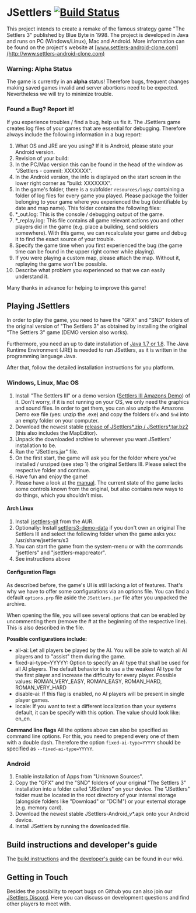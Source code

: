 # JSettlers   [![Build Status](https://travis-ci.org/jsettlers/settlers-remake.svg?branch=master)](https://travis-ci.org/jsettlers/settlers-remake)

This project intends to create a remake of the famous strategy game "The Settlers 3" published by Blue Byte in 1998. The project is developed in Java and runs on PC (Windows/Linux), Mac and Android. More information can be found on the project's website at [www.settlers-android-clone.com](http://www.settlers-android-clone.com)

### Warning: Alpha Status
The game is currently in an **alpha** status! Therefore bugs, frequent changes making saved games invalid and server abortions need to be expected. Nevertheless we will try to minimize trouble.

### Found a Bug? Report it!
If you experience troubles / find a bug, help us fix it. The JSettlers game creates log files of your games that are essential for debugging. Therefore always include the following information in a bug report:
1. What OS and JRE are you using? If it is Android, please state your Android version.
2. Revision of your build:
  1. In the PC/Mac version this can be found in the head of the window as "JSettlers - commit: XXXXXXX".
  2. In the Android version, the info is displayed on the start screen in the lower right corner as "build: XXXXXXX".
3. In the game's folder, there is a subfolder ```resources/logs/``` containing a folder of log files for every game you played. Please package the folder belonging to your game where you experienced the bug (identifiable by date and map name). This folder contains the following files:
  1. *_out.log: This is the console / debugging output of the game.
  2. *_replay.log: This file contains all game relevant actions you and other players did in the game (e.g. place a building, send soldiers somewhere). With this game, we can recalculate your game and debug it to find the exact source of your trouble.
4. Specify the game time when you first experienced the bug (the game time can be found in the upper right corner while playing). 
5. If you were playing a custom map, please attach the map. Without it, replaying the game won't be possible.
6. Describe what problem you experienced so that we can easily understand it.

Many thanks in advance for helping to improve this game!


## Playing JSettlers

In order to play the game, you need to have the "GFX" and "SND" folders of the original version of "The Settlers 3" as obtained by installing the original "The Settlers 3" game (DEMO version also works).

Furthermore, you need an up to date installation of [Java 1.7 or 1.8](http://java.com/). The Java Runtime Environment (JRE) is needed to run JSettlers, as it is written in the programming language Java.

After that, follow the detailed installation instructions for you platform.

### Windows, Linux, Mac OS
1. Install "The Settlers III" or a demo version ([Settlers III Amazons Demo](http://www.siedler-maps.de/downloads.php?action=download&downloadid=41)) of it. Don't worry, if it is not running on your OS, we only need the graphics and sound files. In order to get them, you can also unzip the Amazons Demo exe file (yes: unzip the .exe) and copy the folders `Gfx` and `Snd` into an empty folder on your computer.
2. Download the newest stable [release of JSettlers*.zip / JSettlers*.tar.bz2](https://github.com/jsettlers/settlers-remake/releases) (this also includes the MapEditor).
3. Unpack the downloaded archive to wherever you want JSettlers' installation to be.
5. Run the "JSettlers.jar" file.
  1. On the first start, the game will ask you for the folder where you've installed / unziped (see step 1) the original Settlers III. Please select the respective folder and continue.
  2. Have fun and enjoy the game!
6. Please have a look at the [manual](https://github.com/jsettlers/settlers-remake/wiki/JSettlers-Manual). The current state of the game lacks some controls known from the original, but also contains new ways to do things, which you shouldn't miss. 

#### Arch Linux
1. Install [jsettlers-git](https://aur.archlinux.org/packages/jsettlers-git/) from the AUR.
2. Optionally: Install [settlers3-demo-data](https://aur.archlinux.org/packages/settlers3-demo-data/) if you don't own an original The Settlers III and select the following folder when the game asks you: /usr/share/jsettlers/s3
3. You can start the game from the system-menu or with the commands "jsettlers" and "jsettlers-mapcreator".
4. See instructions above

#### Configuration Flags
As described before, the game's UI is still lacking a lot of features. That's why we have to offer some configurations via an options file. You can find a default `options.prp` file aside the `JSettlers.jar` file after you unpacked the archive. 

When opening the file, you will see several options that can be enabled by uncommenting them (remove the # at the beginning of the respective line). This is also described in the file. 

**Possible configurations include:**
- all-ai: Let all players be played by the AI. You will be able to watch all AI players and to "assist" them during the game.
- fixed-ai-type=YYYYY: Option to specify an AI type that shall be used for all AI players. The default behavior is to use a the weakest AI type for the first player and increase the difficulty for every player. Possible values: ROMAN_VERY_EASY, ROMAN_EASY, ROMAN_HARD, ROMAN_VERY_HARD
- disable-ai: If this flag is enabled, no AI players will be present in single player games. 
- locale: If you want to test a different localization than your systems default, it can be specify with this option. The value should look like: en_en.

**Command line flags**
All the options above can also be specified as command line options. For this, you need to prepend every one of them with a double dash. Therefore the option `fixed-ai-type=YYYYY` should be specified as `--fixed-ai-type=YYYYY`.


### Android
1. Enable installation of Apps from "Unknown Sources".
2. Copy the "GFX" and the "SND" folders of your original "The Settlers 3" installation into a folder called "JSettlers" on your device. The "JSettlers" folder must be located in the root directory of your internal storage (alongside folders like "Download" or "DCIM") or your external storage (e.g. memory card).
3. Download the newest stable JSettlers-Android_v*.apk onto your Android device.
4. Install JSettlers by running the downloaded file.

## Build instructions and developer's guide
The [build instructions](https://github.com/jsettlers/settlers-remake/wiki/Compiling-using-gradle) and the [developer's guide](https://github.com/jsettlers/settlers-remake/wiki/Developer's%20Guide) can be found in our wiki.

## Getting in Touch
Besides the possibility to report bugs on Github you can also join our [JSettlers Discord](https://discord.gg/2hVV4u6). Here you can discuss on development questions and find other players to meet with. 
